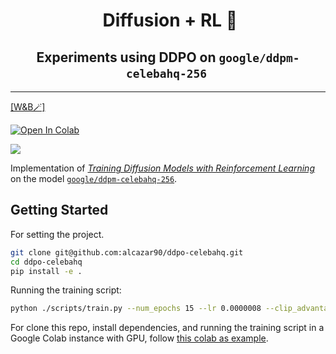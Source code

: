 <h1 align="center">
  &nbsp;Diffusion + RL 👾<br>
</h1>
<h2 align="center">
Experiments using DDPO on <code>google/ddpm-celebahq-256</code>&nbsp;
</h2>

----

<a href="https://wandb.ai/alcazar90/ddpo-over50-ddpm-celebahq256?nw=nwuseralcazar90" target="_blank">[W&B🪄]</a>

<a href="https://colab.research.google.com/drive/1zSaDb8tTG4jgMlWP2-V5ctX9qwzHzP9j?usp=sharing">
  <img src="https://colab.research.google.com/assets/colab-badge.svg" alt="Open In Colab"/>
</a>

![](./assets/googple-ddpm-celebahq256-portrait-samples-trajectory-dataset.png)

Implementation of [_Training Diffusion Models with Reinforcement Learning_](https://arxiv.org/abs/2305.13301) on the model [`google/ddpm-celebahq-256`](https://huggingface.co/google/ddpm-celebahq-256).


## Getting Started

For setting the project.

```bash
git clone git@github.com:alcazar90/ddpo-celebahq.git
cd ddpo-celebahq
pip install -e .
```

Running the training script:

```bash
python ./scripts/train.py --num_epochs 15 --lr 0.0000008 --clip_advantages 5 --num_inner_epochs 2
```

For clone this repo, install dependencies, and running the training script in a Google Colab instance with GPU, follow [this colab as example](https://colab.research.google.com/drive/1b5L-6KoKVxrEmCX9K2wX_ETesCJdzpTm?usp=sharing).